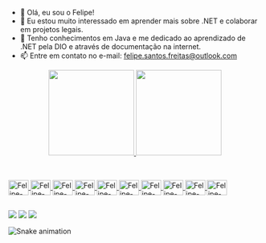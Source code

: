 - 👋 Olá, eu sou o Felipe!
- 👀 Eu estou muito interessado em aprender mais sobre .NET e colaborar em projetos legais.
- 🌱 Tenho conhecimentos em Java e me dedicado ao aprendizado de .NET pela DIO e através de documentação na internet.
- 📫 Entre em contato no e-mail: felipe.santos.freitas@outlook.com

<div align="center">
  <a href="https://github.com/felipefelipp">
  <img height="170em" src="https://github-readme-stats.vercel.app/api?username=felipefelipp&show_icons=true&theme=github_dark&include_all_commits=true&count_private=true"/>
  <img height="170m" src="https://github-readme-stats.vercel.app/api/top-langs/?username=felipefelipp&layout=compact&langs_count=7&theme=github_dark"/>
</div>
  
  ##

  <div style="display: inline_block"><br>
  <img align="center" alt="Felipe-Csharp" height="30" width="40"   src="https://img.icons8.com/color/50/000000/c-sharp-logo.png">
  <img align="center" alt="Felipe-Java" height="30" width="40" src="https://cdn.jsdelivr.net/gh/devicons/devicon/icons/java/java-original.svg">
  <img align="center" alt="Felipe-SQL" height="30" width="40" src="https://img.icons8.com/external-soft-fill-juicy-fish/60/000000/external-sql-servers-and-networks-soft-fill-soft-fill-juicy-fish.png">
  <img align="center" alt="Felipe-VScode" height="30" width="40"   src="https://cdn.jsdelivr.net/gh/devicons/devicon/icons/vscode/vscode-original.svg">
  <img align="center" alt="Felipe-Windows" height="30" width="40"  src="https://cdn.jsdelivr.net/gh/devicons/devicon/icons/windows8/windows8-original.svg">
  <img align="center" alt="Felipe-Linux" height="30" width="40"    src="https://cdn.jsdelivr.net/gh/devicons/devicon/icons/linux/linux-original.svg">
  <img align="center" alt="Felipe-Trello" height="30" width="40"   src="https://cdn.jsdelivr.net/gh/devicons/devicon/icons/trello/trello-plain.svg">
  <img align="center" alt="Felipe-Intellij" height="30" width="40"   src="https://cdn.jsdelivr.net/gh/devicons/devicon/icons/intellij/intellij-plain.svg">
  <img align="center" alt="Felipe-Git" height="30" width="40"   src="https://cdn.jsdelivr.net/gh/devicons/devicon/icons/git/git-original.svg">
  <img align="center" alt="Felipe-SQLserver" height="30" width="40"   src="https://cdn.jsdelivr.net/gh/devicons/devicon/icons/microsoftsqlserver/microsoftsqlserver-plain.svg">
</div>
  
  ##
  
 <div> 
  <a href="https://www.instagram.com/santos.felipe.f/" target="_blank"><img src="https://img.shields.io/badge/-Instagram-%23E4405F?style=for-the-badge&logo=instagram&logoColor=white" target="_blank"></a>
  <a href = "mailto:felipe.santos.freitas@outlook.com"><img src="https://img.shields.io/badge/Microsoft_Outlook-0078D4?style=for-the-badge&logo=microsoft-outlook&logoColor=white" target="_blank"></a>
  <a href="https://www.linkedin.com/in/santos-felipe-freitas/" target="_blank"><img src="https://img.shields.io/badge/-LinkedIn-%230077B5?style=for-the-badge&logo=linkedin&logoColor=white" target="_blank"></a> 
 
  ![Snake animation](https://github.com/felipefelipp/felipefelipp/blob/output/github-contribution-grid-snake.svg)
 
</div>
